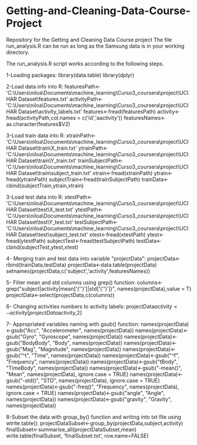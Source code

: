 # Getting-and-Cleaning-Data-Course-Project
Repository for the Getting and Cleaning Data Course project
The file run_analysis.R can be run as long as the Samsung data is in your working directory.

The run_analysis.R script works according to the following steps.

1-Loading packages:
library(data.table)
library(dplyr)

2-Load data info into R:
featuresPath<-'C:\\Users\\niloa\\Documents\\machine_learning\\Curso3_coursera\\project\\UCI HAR Dataset\\features.txt'
activityPath<-'C:\\Users\\niloa\\Documents\\machine_learning\\Curso3_coursera\\project\\UCI HAR Dataset\\activity_labels.txt'
features<-fread(featuresPath)
activity<-fread(activityPath,col.names = c('id','aactivity'))
featuresNames<-as.character(features$V2)

3-Load train data into R:
xtrainPath<-'C:\\Users\\niloa\\Documents\\machine_learning\\Curso3_coursera\\project\\UCI HAR Dataset\\train\\X_train.txt'
ytrainPath<-'C:\\Users\\niloa\\Documents\\machine_learning\\Curso3_coursera\\project\\UCI HAR Dataset\\train\\Y_train.txt'
trainSubjectPath<-'C:\\Users\\niloa\\Documents\\machine_learning\\Curso3_coursera\\project\\UCI HAR Dataset\\train\\subject_train.txt'
xtrain<-fread(xtrainPath)
ytrain<-fread(ytrainPath)
subjectTrain<-fread(trainSubjectPath)
trainData<-cbind(subjectTrain,ytrain,xtrain)

3-Load test data into R:
xtestPath<-'C:\\Users\\niloa\\Documents\\machine_learning\\Curso3_coursera\\project\\UCI HAR Dataset\\test\\X_test.txt'
ytestPath<-'C:\\Users\\niloa\\Documents\\machine_learning\\Curso3_coursera\\project\\UCI HAR Dataset\\test\\Y_test.txt'
testSubjectPath<-'C:\\Users\\niloa\\Documents\\machine_learning\\Curso3_coursera\\project\\UCI HAR Dataset\\test\\subject_test.txt'
xtest<-fread(xtestPath)
ytest<-fread(ytestPath)
subjectTest<-fread(testSubjectPath)
testData<-cbind(subjectTest,ytest,xtest)

4- Merging train and test data into variable "projectData":
projectData<-rbind(trainData,testData)
projectData<-data.table(projectData)
setnames(projectData,c('subject','activity',featuresNames))

5- Filter mean and std columns using grep() function:
columns<-grep("subject|activity|mean[\'('\')']|std[\'('\')'])", names(projectData),value = T)
projectData<-select(projectData,c(columns))

6- Changing activities numbers to activity labels:
projectData$activity<-activity[projectData$activity,2]

7- Appropriated variables naming with gsub() function:
names(projectData)<-gsub("Acc", "Accelerometer", names(projectData))
names(projectData)<-gsub("Gyro", "Gyroscope", names(projectData))
names(projectData)<-gsub("BodyBody", "Body", names(projectData))
names(projectData)<-gsub("Mag", "Magnitude", names(projectData))
names(projectData)<-gsub("^t", "Time", names(projectData))
names(projectData)<-gsub("^f", "Frequency", names(projectData))
names(projectData)<-gsub("tBody", "TimeBody", names(projectData))
names(projectData)<-gsub("-mean()", "Mean", names(projectData), ignore.case = TRUE)
names(projectData)<-gsub("-std()", "STD", names(projectData), ignore.case = TRUE)
names(projectData)<-gsub("-freq()", "Frequency", names(projectData), ignore.case = TRUE)
names(projectData)<-gsub("angle", "Angle", names(projectData))
names(projectData)<-gsub("gravity", "Gravity", names(projectData))

8-Subset the data with group_by() function and writing into txt file using wtrite.table():
projectDataSubset<-group_by(projectData,subject,activity)
finalSubset<-summarise_all(projectDataSubset,mean)
write.table(finalSubset, 'finalSubset.txt', row.name=FALSE)
